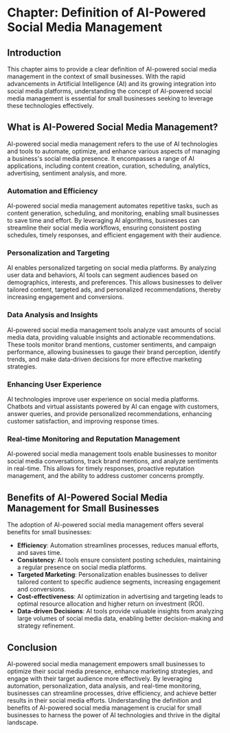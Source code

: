 Chapter: Definition of AI-Powered Social Media Management
=========================================================

Introduction
------------

This chapter aims to provide a clear definition of AI-powered social media management in the context of small businesses. With the rapid advancements in Artificial Intelligence (AI) and its growing integration into social media platforms, understanding the concept of AI-powered social media management is essential for small businesses seeking to leverage these technologies effectively.

What is AI-Powered Social Media Management?
-------------------------------------------

AI-powered social media management refers to the use of AI technologies and tools to automate, optimize, and enhance various aspects of managing a business's social media presence. It encompasses a range of AI applications, including content creation, curation, scheduling, analytics, advertising, sentiment analysis, and more.

### Automation and Efficiency

AI-powered social media management automates repetitive tasks, such as content generation, scheduling, and monitoring, enabling small businesses to save time and effort. By leveraging AI algorithms, businesses can streamline their social media workflows, ensuring consistent posting schedules, timely responses, and efficient engagement with their audience.

### Personalization and Targeting

AI enables personalized targeting on social media platforms. By analyzing user data and behaviors, AI tools can segment audiences based on demographics, interests, and preferences. This allows businesses to deliver tailored content, targeted ads, and personalized recommendations, thereby increasing engagement and conversions.

### Data Analysis and Insights

AI-powered social media management tools analyze vast amounts of social media data, providing valuable insights and actionable recommendations. These tools monitor brand mentions, customer sentiments, and campaign performance, allowing businesses to gauge their brand perception, identify trends, and make data-driven decisions for more effective marketing strategies.

### Enhancing User Experience

AI technologies improve user experience on social media platforms. Chatbots and virtual assistants powered by AI can engage with customers, answer queries, and provide personalized recommendations, enhancing customer satisfaction, and improving response times.

### Real-time Monitoring and Reputation Management

AI-powered social media management tools enable businesses to monitor social media conversations, track brand mentions, and analyze sentiments in real-time. This allows for timely responses, proactive reputation management, and the ability to address customer concerns promptly.

Benefits of AI-Powered Social Media Management for Small Businesses
-------------------------------------------------------------------

The adoption of AI-powered social media management offers several benefits for small businesses:

* **Efficiency**: Automation streamlines processes, reduces manual efforts, and saves time.
* **Consistency**: AI tools ensure consistent posting schedules, maintaining a regular presence on social media platforms.
* **Targeted Marketing**: Personalization enables businesses to deliver tailored content to specific audience segments, increasing engagement and conversions.
* **Cost-effectiveness**: AI optimization in advertising and targeting leads to optimal resource allocation and higher return on investment (ROI).
* **Data-driven Decisions**: AI tools provide valuable insights from analyzing large volumes of social media data, enabling better decision-making and strategy refinement.

Conclusion
----------

AI-powered social media management empowers small businesses to optimize their social media presence, enhance marketing strategies, and engage with their target audience more effectively. By leveraging automation, personalization, data analysis, and real-time monitoring, businesses can streamline processes, drive efficiency, and achieve better results in their social media efforts. Understanding the definition and benefits of AI-powered social media management is crucial for small businesses to harness the power of AI technologies and thrive in the digital landscape.
